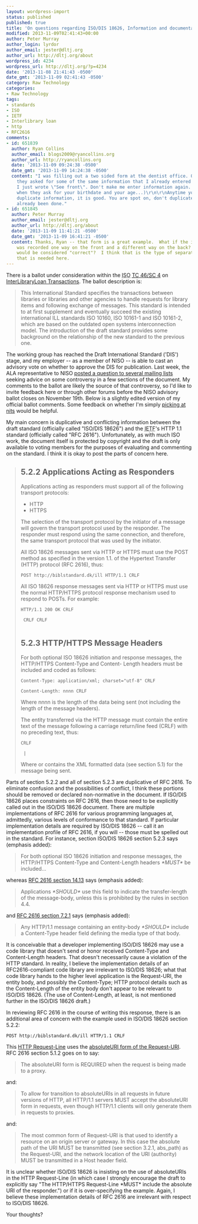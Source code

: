 ```yaml
---
layout: wordpress-import
status: published
published: true
title: 'On questions regarding ISO/DIS 18626, Information and documentation &mdash; Interlibrary Loan Transactions'
modified: 2013-11-09T02:41:43+00:00
author: Peter Murray
author_login: lyrdor
author_email: jester@dltj.org
author_url: http://dltj.org/about
wordpress_id: 4234
wordpress_url: http://dltj.org/?p=4234
date: '2013-11-08 21:41:43 -0500'
date_gmt: '2013-11-09 02:41:43 -0500'
category: Raw Technology
categories:
- Raw Technology
tags:
- standards
- ISO
- IETF
- Interlibrary loan
- http
- RFC2616
comments:
- id: 651839
  author: Ryan Collins
  author_email: blogs2009@ryancollins.org
  author_url: http://ryancollins.org
  date: '2013-11-09 09:24:38 -0500'
  date_gmt: '2013-11-09 14:24:38 -0500'
  content: "I was filling out a two sided form at the dentist office. On the back
    they asked for some of the same information that I already entered on the front.
    I just wrote \"See front\". Don't make me enter information again. (Another example,
    when they ask for your birthdate and your age...)\r\n\r\nAnytime you can eliminate
    duplicate information, it is good. You are spot on, don't duplicate work that's
    already been done."
- id: 651845
  author: Peter Murray
  author_email: jester@dltj.org
  author_url: http://dltj.org/about
  date: '2013-11-09 11:41:21 -0500'
  date_gmt: '2013-11-09 16:41:21 -0500'
  content: Thanks, Ryan -- that form is a great example.  What if the information
    was recorded one way on the front and a different way on the back?  Which one
    would be considered "correct"?  I think that is the type of separation of layers-of-concern
    that is needed here.
---
```

<p>There is a ballot under consideration within the <abbr title="International Standards Organization">ISO</abbr> <a href="http://www.iso.org/iso/home/standards_development/list_of_iso_technical_committees/iso_technical_committee.htm?commid=48798" title="ISO - Technical committees - ISO/TC 46/SC 4 - Technical interoperability"><abbr title="Technical Committee">TC</abbr> 46/<abbr title="Subcommittee">SC</abbr> 4</a> on <a href="http://biblstandard.dk/ill/" title="http://biblstandard.dk/ill/">InterLibraryLoan Transactions</a>.  The ballot description is:<br />
<blockquote>This International Standard specifies the transactions between libraries or libraries and other agencies to handle requests for library items and following exchange of messages. This standard is intended to at first supplement and eventually succeed the existing international ILL standards ISO 10160, ISO 10161-1 and ISO 10161-2, which are based on the outdated open systems interconnection model. The introduction of the draft standard provides some background on the relationship of the new standard to the previous one.</p></blockquote>
<p>The working group has reached the Draft International Standard ('DIS') stage, and my employer -- as a member of NISO -- is able to cast an advisory vote on whether to approve the DIS for publication.  Last week, the ALA representative to NISO <a href="http://lists.ala.org/sympa/arc/digipres/2013-11/msg00000.html" title="digipres - Digital Preservation">posted a question to several mailing lists</a> seeking advice on some controversy in a few sections of the document.  My comments to the ballot are likely the source of that controversy, so I'd like to invite feedback here or through other forums before the NISO advisory ballot closes on November 19th.  Below is a slightly edited version of my official ballot comments.  Some feedback on whether I'm simply <a href="http://www.merriam-webster.com/dictionary/nit-picking" title="Nit-picking - Definition and More from the Free Merriam-Webster Dictionary">picking at nits</a> would be helpful.</p>
<p>My main concern is duplicative and conflicting information between the draft standard (officially called "ISO/DIS 18626") and the <abbr title="Internet Engineering Task Force">IETF</abbr>'s HTTP 1.1 standard (officially called "RFC 2616").  Unfortunately, as with much ISO work, the document itself is protected by copyright and the draft is only available to voting members for the purposes of evaluating and commenting on the standard.   I think it is okay to post the parts of concern here.</p>
<blockquote><h2>5.2.2 Applications Acting as Responders</h2>
<p>Applications acting as responders must support all of the following transport protocols:</p>
<ul>
<li>HTTP</li>
<li>HTTPS</li>
</ul>
<p>The selection of the transport protocol by the initiator of a message will govern the transport protocol used by the responder. The responder must respond using the same connection, and therefore, the same transport protocol that was used by the initiator.</p>
<p>All ISO 18626 messages sent via HTTP or HTTPS must use the POST method as specified in the version 1.1. of the Hypertext Transfer (HTTP) protocol (RFC 2616), thus:</p>
<p><code>POST http://biblstandard.dk/ill HTTP/1.1 CRLF</code></p>
<p>All ISO 18626 response messages sent via HTTP or HTTPS must use the normal HTTP/HTTPS protocol response mechanism used to respond to POSTs. For example:</p>
<p><code>HTTP/1.1 200 OK CRLF<br />
<response header fields> CRLF CRLF<br />
<response message></code></p>
<h2>5.2.3 HTTP/HTTPS Message Headers</h2>
<p>For both optional ISO 18626 initiation and response messages, the HTTP/HTTPS Content-Type and Content- Length headers must be included and coded as follows:</p>
<p><code>Content-Type: application/xml; charset="utf-8" CRLF<br />
Content-Length: nnnn CRLF</code></p>
<p>Where nnnn is the length of the data being sent (not including the length of the message headers).</p>
<p>The entity transferred via the HTTP message must contain the entire text of the message following a carriage return/line feed (CRLF) with no preceding text, thus:</p>
<p><code>CRLF<br />
<initiation message> | <response message></code></p>
<p>Where <initiation message> or <response message> contains the XML formatted data (see section 5.1) for the message being sent.</p></blockquote>
<p>Parts of section 5.2.2 and all of section 5.2.3 are duplicative of RFC 2616.  To eliminate confusion and the possibilities of conflict, I think these portions should be removed or declared non-normative in the document.  If ISO/DIS 18626 places constraints on RFC 2616, then those need to be explicitly called out in the ISO/DIS 18626 document.  There are multiple implementations of RFC 2616 for various programming languages at, admittedly, various levels of conformance to that standard.  If particular implementation details are required by ISO/DIS 18626 -- call it an implementation profile of RFC 2616, if you will -- those must be spelled out in the standard.  For instance, section ISO/DIS 18626 section 5.2.3 says (emphasis added):</p>
<blockquote><p>For both optional ISO 18626 initiation and response messages, the HTTP/HTTPS Content-Type and Content-Length headers <em>*MUST*</em> be included...</p></blockquote>
<p>whereas <a href="https://tools.ietf.org/html/rfc2616#section-14.13">RFC 2616 section 14.13</a> says (emphasis added):</p>
<blockquote><p>Applications <em>*SHOULD*</em> use this field to indicate the transfer-length of the message-body, unless this is prohibited by the rules in section 4.4.</p></blockquote>
<p>and <a href="https://tools.ietf.org/html/rfc2616#section-7.2.1">RFC 2616 section 7.2.1</a> says (emphasis added):</p>
<blockquote><p>Any HTTP/1.1 message containing an entity-body <em>*SHOULD*</em> include a Content-Type header field defining the media type of that body.</p></blockquote>
<p>It is conceivable that a developer implementing ISO/DIS 18626 may use a code library that doesn't send or honor received Content-Type and Content-Length headers.  That doesn't necessarily cause a violation of the HTTP standard.  In reality, I believe the implementation details of an RFC2616-compliant code library are irrelevant to ISO/DIS 18626; what that code library hands to the higher level application is the Request-URI, the entity body, and possibly the Content-Type; HTTP protocol details such as the Content-Length of the entity body don't appear to be relevant to ISO/DIS 18626.  (The use of Content-Length, at least, is not mentioned further in the ISO/DIS 18626 draft.)</p>
<p>In reviewing RFC 2616 in the course of writing this response, there is an additional area of concern with the example used in ISO/DIS 18626 section 5.2.2:</p>
<p><code>POST http://biblstandard.dk/ill HTTP/1.1 CRLF</code></p>
<p>This <a href="https://tools.ietf.org/html/rfc2616#section-5.1">HTTP Request-Line</a> uses the <a href="https://tools.ietf.org/html/rfc2616#section-5.1.2">absoluteURI form of the Request-URI</a>.  RFC 2616 section 5.1.2 goes on to say:</p>
<blockquote><p>The absoluteURI form is REQUIRED when the request is being made to a proxy.</p></blockquote>
<p>and:</p>
<blockquote><p>To allow for transition to absoluteURIs in all requests in future versions of HTTP, all HTTP/1.1 servers MUST accept the absoluteURI form in requests, even though HTTP/1.1 clients will only generate them in requests to proxies.</p></blockquote>
<p>and:</p>
<blockquote><p>The most common form of Request-URI is that used to identify a resource on an origin server or gateway. In this case the absolute path of the URI MUST be transmitted (see section 3.2.1, abs_path) as the Request-URI, and the network location of the URI (authority) MUST be transmitted in a Host header field.</p></blockquote>
<p>It is unclear whether ISO/DIS 18626 is insisting on the use of absoluteURIs in the HTTP Request-Line (in which case I strongly encourage the draft to explicitly say "The HTTP/HTTPS Request-Line *MUST* include the absolute URI of the responder.") or if it is over-specifying the example.  Again, I believe these implementation details of RFC 2616 are irrelevant with respect to ISO/DIS 18626.</p>
<p>Your thoughts?</p>
